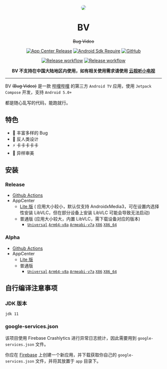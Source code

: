 <div align="center">

<img src="app/src/main/res/drawable/ic_banner.webp" style="border-radius: 24px; margin-top: 32px;"/>

# BV

~~Bug Video~~

[![App Center Release](https://img.shields.io/endpoint?url=https%3A%2F%2Funtitled-ecso9wcazr6c.runkit.sh)](https://install.appcenter.ms/users/aaa1115910-gmail.com/apps/bv/distribution_groups/public)
[![Android Sdk Require](https://img.shields.io/badge/android-5.0%2B-informational)](https://developer.android.com/jetpack/compose/interop/adding#:~:text=minimum%20API%20level%20to%2021%20or%20higher%2C)
[![GitHub](https://img.shields.io/github/license/aaa1115910/bv)](https://github.com/aaa1115910/bv)

[![Release workflow](https://github.com/aaa1115910/bv/actions/workflows/release.yml/badge.svg)](https://github.com/aaa1115910/bv/actions/workflows/release.yml)
[![Release workflow](https://github.com/aaa1115910/bv/actions/workflows/alpha.yml/badge.svg)](https://github.com/aaa1115910/bv/actions/workflows/alpha.yml)

**BV 不支持在中国大陆地区内使用，如有相关使用需求请使用 [云视听小电视](https://app.bilibili.com)**

</div>

---
BV ~~(Bug Video)~~ 是一款 [哔哩哔哩](https://www.bilibili.com) 的第三方 `Android TV`
应用，使用 `Jetpack Compose` 开发，支持 `Android 5.0+`

都是随心乱写的代码，能跑就行。

## 特色

- :bug: 丰富多样的 Bug
- :children_crossing: 反人类设计
- :zap: 卡卡卡卡卡
- :art: 异样审美

## 安装

### Release

- [Github Actions](https://github.com/aaa1115910/bv/actions/workflows/release.yml)
- AppCenter
    - [Lite 版](https://install.appcenter.ms/users/aaa1115910-gmail.com/apps/bv/distribution_groups/public) (
      应用大小较小，默认仅支持 AndroidxMedia3，可在设置内选择性安装 LibVLC，但在部分设备上安装 LibVLC
      可能会导致无法启动)
    - 普通版 (应用大小较大，内置 LibVLC，需下载设备对应的版本)
        - [`Universal`](https://install.appcenter.ms/users/aaa1115910-gmail.com/apps/bv/distribution_groups/public-universal)
          [`Arm64-v8a`](https://install.appcenter.ms/users/aaa1115910-gmail.com/apps/bv/distribution_groups/public-arm64-v8a)
          [`Armeabi-v7a`](https://install.appcenter.ms/users/aaa1115910-gmail.com/apps/bv/distribution_groups/public-armeabi-v7a)
          [`X86`](https://install.appcenter.ms/users/aaa1115910-gmail.com/apps/bv/distribution_groups/public-x86)
          [`X86_64`](https://install.appcenter.ms/users/aaa1115910-gmail.com/apps/bv/distribution_groups/public-x86_64)

### Alpha

- [Github Actions](https://github.com/aaa1115910/bv/actions/workflows/alpha.yml)
- AppCenter
    - [Lite 版](https://install.appcenter.ms/users/aaa1115910-gmail.com/apps/bv/distribution_groups/alpha)
    - 普通版
        - [`Universal`](https://install.appcenter.ms/users/aaa1115910-gmail.com/apps/bv/distribution_groups/alpha-universal)
          [`Arm64-v8a`](https://install.appcenter.ms/users/aaa1115910-gmail.com/apps/bv/distribution_groups/alpha-arm64-v8a)
          [`Armeabi-v7a`](https://install.appcenter.ms/users/aaa1115910-gmail.com/apps/bv/distribution_groups/alpha-armeabi-v7a)
          [`X86`](https://install.appcenter.ms/users/aaa1115910-gmail.com/apps/bv/distribution_groups/alpha-x86)
          [`X86_64`](https://install.appcenter.ms/users/aaa1115910-gmail.com/apps/bv/distribution_groups/alpha-x86_64)

## 自行编译注意事项

### JDK 版本

`jdk 11`

### google-services.json

该项目使用 Firebase Crashlytics 进行异常日志统计，因此需要用到 `google-services.json` 文件。

你应在 [Firebase](https://console.firebase.google.com/)
上创建一个新应用，并下载获取你自己的 `google-services.json` 文件，并将其放置于 `app` 目录下。
